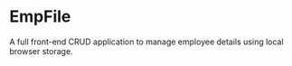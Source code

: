 # EmpFile
A full front-end CRUD application to manage employee details using local browser storage.
